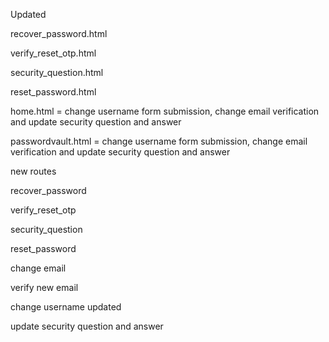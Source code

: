Updated 

recover_password.html

verify_reset_otp.html

security_question.html

reset_password.html

home.html = change username form submission, change email verification and update security question and answer

passwordvault.html = change username form submission, change email verification and update security question and answer

new routes

recover_password

verify_reset_otp

security_question

reset_password

change email

verify new email

change username updated

update security question and answer



